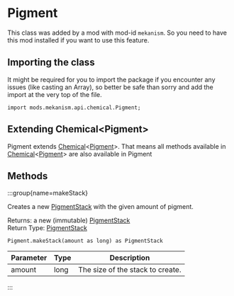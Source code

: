 # Pigment

This class was added by a mod with mod-id `mekanism`. So you need to have this mod installed if you
want to use this feature.

## Importing the class

It might be required for you to import the package if you encounter any issues (like casting an
Array), so better be safe than sorry and add the import at the very top of the file.

```zenscript
import mods.mekanism.api.chemical.Pigment;
```

## Extending Chemical&lt;Pigment&gt;

Pigment extends [Chemical](/mods/Mekanism/api/chemical/Chemical)&lt;[Pigment](/mods/Mekanism/api/chemical/Pigment)&gt;. That means all methods available
in [Chemical](/mods/Mekanism/api/chemical/Chemical)&lt;[Pigment](/mods/Mekanism/api/chemical/Pigment)&gt; are also available in Pigment

## Methods

:::group{name=makeStack}

Creates a new [PigmentStack](/mods/Mekanism/api/chemical/PigmentStack) with the given amount of
pigment.

Returns: a new (immutable) [PigmentStack](/mods/Mekanism/api/chemical/PigmentStack)  
Return Type: [PigmentStack](/mods/Mekanism/api/chemical/PigmentStack)

```zenscript
Pigment.makeStack(amount as long) as PigmentStack
```

| Parameter | Type | Description |
|-----------|------|-------------|
| amount | long | The size of the stack to create. |

:::


